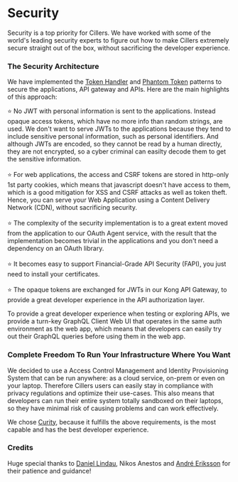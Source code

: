 # Security

Security is a top priority for Cillers. We have worked with some of the world's leading security experts to figure out how to make Cillers extremely secure straight out of the box, without sacrificing the developer experience.&#x20;

### The Security Architecture

We have implemented the [Token Handler](https://curity.io/resources/learn/the-token-handler-pattern/) and [Phantom Token](https://curity.io/resources/learn/phantom-token-pattern/) patterns to secure the applications, API gateway and APIs. Here are the main highlights of this approach:&#x20;

⭐ No JWT with personal information is sent to the applications. Instead opaque access tokens, which have no more info than random strings, are used. We don't want to serve JWTs to the applications because they tend to include sensitive personal information, such as personal identifiers. And although JWTs are encoded, so they cannot be read by a human directly, they are not encrypted, so a cyber criminal can easilty decode them to get the sensitive information.\
\
⭐ For web applications, the access and CSRF tokens are stored in http-only 1st party cookies, which means that javascript doesn't have access to them, which is a good mitigation for XSS and CSRF attacks as well as token theft. Hence, you can serve your Web Application using a Content Delivery Network (CDN), without sacrificing security. \
\
⭐ The complexity of the security implementation is to a great extent moved from the application to our OAuth Agent service, with the result that the implementation becomes trivial in the applications and you don't need a dependency on an OAuth library. \
\
⭐ It becomes easy to support Financial-Grade API Security (FAPI), you just need to install your certificates.\
\
⭐ The opaque tokens are exchanged for JWTs in our Kong API Gateway, to provide a great developer experience in the API authorization layer.

To provide a great developer experience when testing or exploring APIs, we provide a turn-key GraphQL Client Web UI that operates in the same auth environment as the web app, which means that developers can easily try out their GraphQL queries before using them in the web app.&#x20;

### Complete Freedom To Run Your Infrastructure Where You Want

We decided to use a Access Control Management and Identity Provisioning System that can be run anywhere: as a cloud service, on-prem or even on your laptop. Therefore Cillers users can easily stay in compliance with privacy regulations and optimize their use-cases. This also means that developers can run their entire system totally sandboxed on their laptops, so they have minimal risk of causing problems and can work effectively.

We chose [Curity](https://curity.io/), because it fulfills the above requirements, is the most capable and has the best developer experience. &#x20;

### Credits

Huge special thanks to [Daniel Lindau](https://www.linkedin.com/in/daniel-lindau-8891ab24/), Nikos Anestos and [André Eriksson](https://www.linkedin.com/in/andr%C3%A9-eriksson-5866ba28/) for their patience and guidance!
